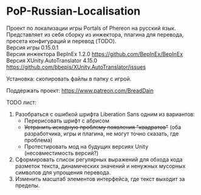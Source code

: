 # PoP-Russian-Localisation
Проект по локализации игры Portals of Phereon на русский язык. Представляет из себя сборку из инжектора, плагина для перевода, пресета конфигураций и перевод (TODO).
<br/>Версия игры 0.15.0.1 
<br/>Версия инжектора BepInEx 1.2.0 https://github.com/BepInEx/BepInEx
<br/>Версия XUnity.AutoTranslator 4.15.0 https://github.com/bbepis/XUnity.AutoTranslator/issues

Установка: скопировать файлы в папку с игрой.

Поддержать проект: https://www.patreon.com/BreadDain

TODO лист:
1) Разобраться с ошибкой шрифта Liberation Sans одним из вариантов:
	- Перерисовать шрифт с абрисом
	- ~~Устранить исходную проблему появления "квадратов"~~ (оба разработчика, игры и плагина, не могут точно сказать, где проблема)
	- Протестировать мод на будущих версиях Unity (несовместимость версий?)
2) Сформировать список регулярных выражений для обхода кода разметок текста, динамических значений и ненужных мусорных символов для упрощения перевода.
3) Изменить масштаб элементов интерфейса, где текст выходит за пределы.
